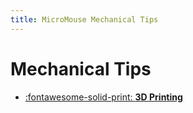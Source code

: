 ```yaml
---
title: MicroMouse Mechanical Tips
---
```


# Mechanical Tips

<div class="grid cards" markdown>

- [:fontawesome-solid-print: __3D Printing__](3d-printing.md)

</div>
